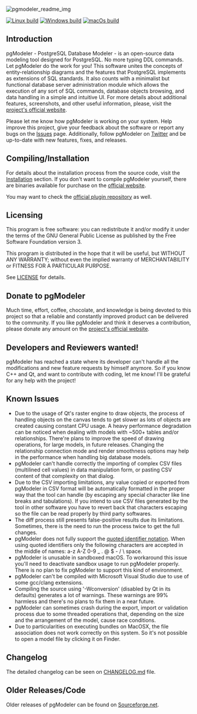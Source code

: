 ![pgmodeler_readme_img](https://user-images.githubusercontent.com/2205476/148689123-4ed65f6f-f3c1-49f2-95e4-33baea60e8a5.png)

[![Linux build](https://github.com/pgmodeler/pgmodeler/workflows/Linux%20build/badge.svg)](https://github.com/pgmodeler/pgmodeler/actions?query=workflow%3A%22Linux+build%22)
[![Windows build](https://github.com/pgmodeler/pgmodeler/workflows/Windows%20build/badge.svg)](https://github.com/pgmodeler/pgmodeler/actions?query=workflow%3A%22Windows+build%22)
[![macOs build](https://github.com/pgmodeler/pgmodeler/workflows/macOs%20build/badge.svg)](https://github.com/pgmodeler/pgmodeler/actions?query=workflow%3A%22macOs+build%22)

Introduction
------------

pgModeler - PostgreSQL Database Modeler - is an open-source data modeling tool designed for PostgreSQL. No more typing DDL commands. Let pgModeler do the work for you! This software unites the concepts of entity-relationship diagrams and the features that PostgreSQL implements as extensions of SQL standards. It also counts with a minimalist but functional database server administration module which allows the execution of any sort of SQL commands, database objects browsing, and data handling in a simple and intuitive UI. For more details about additional features, screenshots, and other useful information, please, visit the [project's official website](https://pgmodeler.io).

Please let me know how pgModeler is working on your system. Help improve this project, give your feedback about the software or report any bugs on the [Issues](https://github.com/pgmodeler/pgmodeler/issues) page. Additionally, follow pgModeler on [Twitter](https://twitter.com/pgmodeler) and be up-to-date with new features, fixes, and releases.

Compiling/Installation
----------------------

For details about the installation process from the source code, visit the [Installation](https://www.pgmodeler.io/support/installation) section. If you don't want to compile pgModeler yourself, there are binaries available for purchase on the [official website](http://www.pgmodeler.io/purchase).

You may want to check the [official plugin repository](https://github.com/pgmodeler/plugins) as well.

Licensing
---------

This program is free software: you can redistribute it and/or modify it under the terms of the GNU General Public License as published by the Free Software Foundation version 3.

This program is distributed in the hope that it will be useful, but WITHOUT ANY WARRANTY; without even the implied warranty of MERCHANTABILITY or FITNESS FOR A PARTICULAR PURPOSE.

See [LICENSE](https://github.com/pgmodeler/pgmodeler/blob/master/LICENSE) for details.

Donate to pgModeler
-------------------

Much time, effort, coffee, chocolate, and knowledge is being devoted to this project so that a reliable and constantly improved product can be delivered to the community. If you like pgModeler and think it deserves a contribution, please donate any amount on the [project's official website](https://pgmodeler.io).

Developers and Reviewers wanted!
--------------------------------

pgModeler has reached a state where its developer can't handle all the modifications and new feature requests by himself anymore. So if you know C++ and Qt, and want to contribute with coding, let me know! I'll be grateful for any help with the project!

Known Issues
-----------

* Due to the usage of Qt's raster engine to draw objects, the process of handling objects on the canvas tends to get slower as lots of objects are created causing constant CPU usage. A heavy performance degradation can be noticed when dealing with models with ~500+ tables and/or relationships. There're plans to improve the speed of drawing operations, for large models, in future releases. Changing the relationship connection mode and render smoothness options may help in the performance when handling big database models.
* pgModeler can't handle correctly the importing of complex CSV files (multilined cell values) in data manipulation form, or pasting CSV content of that complexity on that dialog.
* Due to the CSV importing limitations, any value copied or exported from pgModeler in CSV format will be automatically formatted in the proper way that the tool can handle (by escaping any special character like line breaks and tabulations). If you intend to use CSV files generated by the tool in other software you have to revert back that characters escaping so the file can be read properly by third party softwares.
* The diff process still presents false-positive results due its limitations. Sometimes, there is the need to run the process twice to get the full changes.
* pgModeler does not fully support the [quoted identifier notation](http://www.postgresql.org/docs/current/static/sql-syntax-lexical.html#SQL-SYNTAX-IDENTIFIERS). When using quoted identifiers only the following characters are accepted in the middle of names: a-z A-Z 0-9 _ . @ $ - / \ space.
* pgModeler is unusable in sandboxed macOS. To workaround this issue you'll need to deactivate sandbox usage to run pgModeler properly. There is no plan to fix pgModeler to support this kind of environment.
* pgModeler can't be compiled with Microsoft Visual Studio due to use of some gcc/clang extensions.
* Compiling the source using '-Wconversion' (disabled by Qt in its defaults) generates a lot of warnings. These warnings are 99% harmless and there's no plans to fix them in a near future.
* pgModeler can sometimes crash during the export, import or validation process due to some threaded operations that, depending on the size and the arrangement of the model, cause race conditions.
* Due to particularities on executing bundles on MacOSX, the file association does not work correctly on this system. So it's not possible to open a model file by clicking it on Finder.

Changelog
----------

The detailed changelog can be seen on [CHANGELOG.md](https://github.com/pgmodeler/pgmodeler/blob/master/CHANGELOG.md) file.

Older Releases/Code
-------------------

Older releases of pgModeler can be found on [Sourceforge.net](http://sourceforge.net/projects/pgmodeler).
